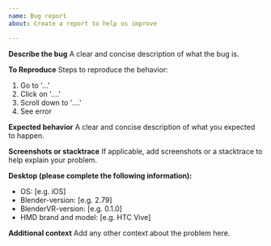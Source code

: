 ```yaml
---
name: Bug report
about: Create a report to help us improve

---
```


**Describe the bug**
A clear and concise description of what the bug is.

**To Reproduce**
Steps to reproduce the behavior:
1. Go to '...'
2. Click on '....'
3. Scroll down to '....'
4. See error

**Expected behavior**
A clear and concise description of what you expected to happen.

**Screenshots or stacktrace**
If applicable, add screenshots or a stacktrace to help explain your problem.

**Desktop (please complete the following information):**
 - OS: [e.g. iOS]
 - Blender-version: [e.g. 2.79]
 - BlenderVR-version: [e.g. 0.1.0]
- HMD brand and model: [e.g. HTC Vive]

**Additional context**
Add any other context about the problem here.
